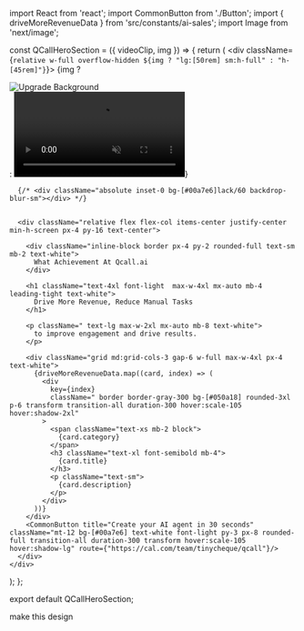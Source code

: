 import React from 'react';
import CommonButton from './Button';
import { driveMoreRevenueData } from 'src/constants/ai-sales';
import Image from 'next/image';

const QCallHeroSection = ({ videoClip, img }) => {
  return (
    <div className={`relative w-full overflow-hidden ${img ? "lg:[50rem] sm:h-full" : "h-[45rem]"}`}>
      {img ? <div className="absolute inset-0 w-full h-full ">
        <Image
          src={img}
          alt="Upgrade Background"
          layout="fill"
          objectFit="cover"
          priority
        />
      </div> :
        <video
          autoPlay
          loop
          muted
          className="absolute top-0 left-0 object-cover"
        >
          <source src={videoClip} type="video/mp4" />
        </video>}

      {/* <div className="absolute inset-0 bg-[#00a7e6]lack/60 backdrop-blur-sm"></div> */}


      <div className="relative flex flex-col items-center justify-center min-h-screen px-4 py-16 text-center">

        <div className="inline-block border px-4 py-2 rounded-full text-sm mb-2 text-white">
          What Achievement At Qcall.ai
        </div>

        <h1 className="text-4xl font-light  max-w-4xl mx-auto mb-4 leading-tight text-white">
          Drive More Revenue, Reduce Manual Tasks
        </h1>

        <p className=" text-lg max-w-2xl mx-auto mb-8 text-white">
          to improve engagement and drive results.
        </p>

        <div className="grid md:grid-cols-3 gap-6 w-full max-w-4xl px-4 text-white">
          {driveMoreRevenueData.map((card, index) => (
            <div
              key={index}
              className=" border border-gray-300 bg-[#050a18] rounded-3xl p-6 transform transition-all duration-300 hover:scale-105 hover:shadow-2xl"
            >
              <span className="text-xs mb-2 block">
                {card.category}
              </span>
              <h3 className="text-xl font-semibold mb-4">
                {card.title}
              </h3>
              <p className="text-sm">
                {card.description}
              </p>
            </div>
          ))}
        </div>
        <CommonButton title="Create your AI agent in 30 seconds" className="mt-12 bg-[#00a7e6] text-white font-light py-3 px-8 rounded-full transition-all duration-300 transform hover:scale-105 hover:shadow-lg" route={"https://cal.com/team/tinycheque/qcall"}/>
      </div>
    </div>
  );
};

export default QCallHeroSection;


make this design 

